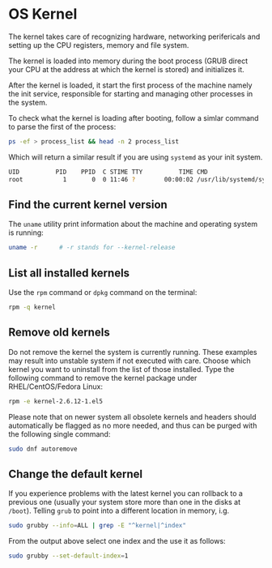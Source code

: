 # OS Kernel

The kernel takes care of recognizing hardware, networking perifericals and setting up the CPU registers, 
memory and file system.
 
The kernel is loaded into memory during the boot process (GRUB direct your CPU at the address at which the 
kernel is stored) and initializes it.

After the kernel is loaded, it start the first process of the machine namely the init service, responsible 
for starting and managing other processes in the system.

To check what the kernel is loading after booting, follow a simlar command to parse the first of the 
process:

```sh
ps -ef > process_list && head -n 2 process_list
```

Which will return a similar result if you are using ```systemd``` as your init system.

```sh
UID          PID    PPID  C STIME TTY          TIME CMD
root           1       0  0 11:46 ?        00:00:02 /usr/lib/systemd/systemd rhgb --switched-root --system --deserialize=35
```

## Find the current kernel version

The ```uname``` utility print information about the machine and operating system is running:

```sh
uname -r      # -r stands for --kernel-release
```

## List all installed kernels

Use the ```rpm``` command or ```dpkg``` command on the terminal:

```sh
rpm -q kernel
```

## Remove old kernels

Do not remove the kernel the system is currently running. These examples may result into unstable system if not executed with care. 
Choose which kernel you want to uninstall from the list of those installed. Type the following command to remove the kernel package 
under RHEL/CentOS/Fedora Linux:

```sh
rpm -e kernel-2.6.12-1.el5
```
Please note that on newer system all obsolete kernels and headers should automatically be flagged as no more needed, and thus can be 
purged with the following single command:

```sh
sudo dnf autoremove
```

## Change the default kernel

If you experience problems with the latest kernel you can rollback to a previous one (usually your system store more than 
one in the disks at ```/boot```). Telling ```grub``` to point into a different location in memory, i.g.

```sh
sudo grubby --info=ALL | grep -E "^kernel|^index"
```

From the output above select one index and the use it as follows:

```sh
sudo grubby --set-default-index=1
```

<!--  Script to show the footer   -->
<html>
<script
    src="https://code.jquery.com/jquery-3.3.1.js"
    integrity="sha256-2Kok7MbOyxpgUVvAk/HJ2jigOSYS2auK4Pfzbm7uH60="
    crossorigin="anonymous">
</script>
<script>
$(function(){
  $("#footer").load("../footers/footer.html");
});
</script>
<body>
<div id="footer"></div>
</body>
</html>

